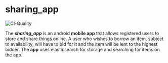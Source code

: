 # sharing_app
![CI-Quality](https://github.com/hezaaron/sharing_app/workflows/CI-Quality/badge.svg)

The ***sharing_app*** is an android **mobile app** that allows registered users to store and share things online. A user who wishes to borrow an item, subject to availability, will have to bid for it and the item will be lent to the highest bidder. The **app** uses elasticsearch for storage and searching for items on the app.